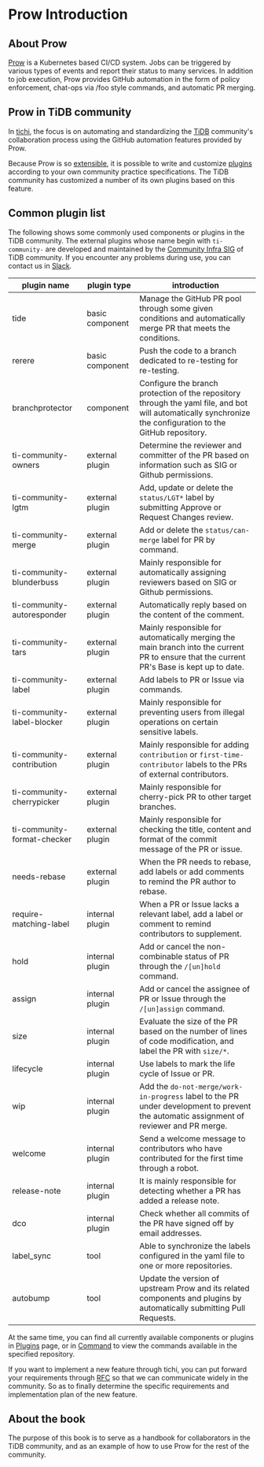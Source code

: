# Prow Introduction

## About Prow

[Prow](https://github.com/kubernetes/test-infra/tree/master/prow) is a Kubernetes based CI/CD system. 
Jobs can be triggered by various types of events and report their status to many services. In addition to job execution, Prow provides GitHub automation in the form of policy enforcement, chat-ops via /foo style commands, and automatic PR merging.

## Prow in TiDB community

In [tichi](https://github.com/ti-community-infra/tichi), the focus is on automating and standardizing the [TiDB](https://github.com/pingcap/tidb) community's collaboration process using the GitHub automation features provided by Prow.

Because Prow is so [extensible](https://github.com/kubernetes/test-infra/tree/master/prow/plugins), it is possible to write and customize [plugins](https://github.com/ti-community-infra/tichi/tree/master/internal/pkg/externalplugins) according to your own community practice specifications.
The TiDB community has customized a number of its own plugins based on this feature.

## Common plugin list

The following shows some commonly used components or plugins in the TiDB community. The external plugins whose name begin with `ti-community-` are developed and maintained by the [Community Infra SIG](https://developer.tidb.io/SIG/community-infra) of TiDB community. If you encounter any problems during use, you can contact us in [Slack](https://slack.tidb.io/invite?team=tidb-community&channel=sig-community-infra&ref=github).

| plugin name                 | plugin type     | introduction                                                                                                                                                |
|-----------------------------|-----------------|-------------------------------------------------------------------------------------------------------------------------------------------------------------|
| tide                        | basic component | Manage the GitHub PR pool through some given conditions and automatically merge PR that meets the conditions.                                               |
| rerere                      | basic component | Push the code to a branch dedicated to re-testing for re-testing.                                                                                           |
| branchprotector             | component       | Configure the branch protection of the repository through the yaml file, and bot will automatically synchronize the configuration to the GitHub repository. |
| ti-community-owners         | external plugin | Determine the reviewer and committer of the PR based on information such as SIG or Github permissions.                                                      |
| ti-community-lgtm           | external plugin | Add, update or delete the `status/LGT*` label by submitting Approve or Request Changes review.                                                              |
| ti-community-merge          | external plugin | Add or delete the `status/can-merge` label for PR by command.                                                                                               |
| ti-community-blunderbuss    | external plugin | Mainly responsible for automatically assigning reviewers based on SIG or Github permissions.                                                                |
| ti-community-autoresponder  | external plugin | Automatically reply based on the content of the comment.                                                                                                    |
| ti-community-tars           | external plugin | Mainly responsible for automatically merging the main branch into the current PR to ensure that the current PR's Base is kept up to date.                   |
| ti-community-label          | external plugin | Add labels to PR or Issue via commands.                                                                                                                     |
| ti-community-label-blocker  | external plugin | Mainly responsible for preventing users from illegal operations on certain sensitive labels.                                                                |
| ti-community-contribution   | external plugin | Mainly responsible for adding `contribution` or `first-time-contributor` labels to the PRs of external contributors.                                        |
| ti-community-cherrypicker   | external plugin | Mainly responsible for cherry-pick PR to other target branches.                                                                                             |
| ti-community-format-checker | external plugin | Mainly responsible for checking the title, content and format of the commit message of the PR or issue.                                                     |
| needs-rebase                | external plugin | When the PR needs to rebase, add labels or add comments to remind the PR author to rebase.                                                                  |
| require-matching-label      | internal plugin | When a PR or Issue lacks a relevant label, add a label or comment to remind contributors to supplement.                                                     |
| hold                        | internal plugin | Add or cancel the non-combinable status of PR through the `/[un]hold` command.                                                                              |
| assign                      | internal plugin | Add or cancel the assignee of PR or Issue through the `/[un]assign` command.                                                                                |
| size                        | internal plugin | Evaluate the size of the PR based on the number of lines of code modification, and label the PR with `size/*`.                                              |
| lifecycle                   | internal plugin | Use labels to mark the life cycle of Issue or PR.                                                                                                           |
| wip                         | internal plugin | Add the `do-not-merge/work-in-progress` label to the PR under development to prevent the automatic assignment of reviewer and PR merge.                     |
| welcome                     | internal plugin | Send a welcome message to contributors who have contributed for the first time through a robot.                                                             |
| release-note                | internal plugin | It is mainly responsible for detecting whether a PR has added a release note.                                                                               |
| dco                         | internal plugin | Check whether all commits of the PR have signed off by email addresses.                                                                                     |
| label_sync                  | tool            | Able to synchronize the labels configured in the yaml file to one or more repositories.                                                                     |
| autobump                    | tool            | Update the version of upstream Prow and its related components and plugins by automatically submitting Pull Requests.                                       |

At the same time, you can find all currently available components or plugins in [Plugins](https://prow.tidb.io/plugins) page, or in [Command](https://prow.tidb.io/command-help) to view the commands available in the specified repository.

If you want to implement a new feature through tichi, you can put forward your requirements through [RFC](https://github.com/ti-community-infra/rfcs) so that we can communicate widely in the community. So as to finally determine the specific requirements and implementation plan of the new feature.

## About the book

The purpose of this book is to serve as a handbook for collaborators in the TiDB community, and as an example of how to use Prow for the rest of the community.

